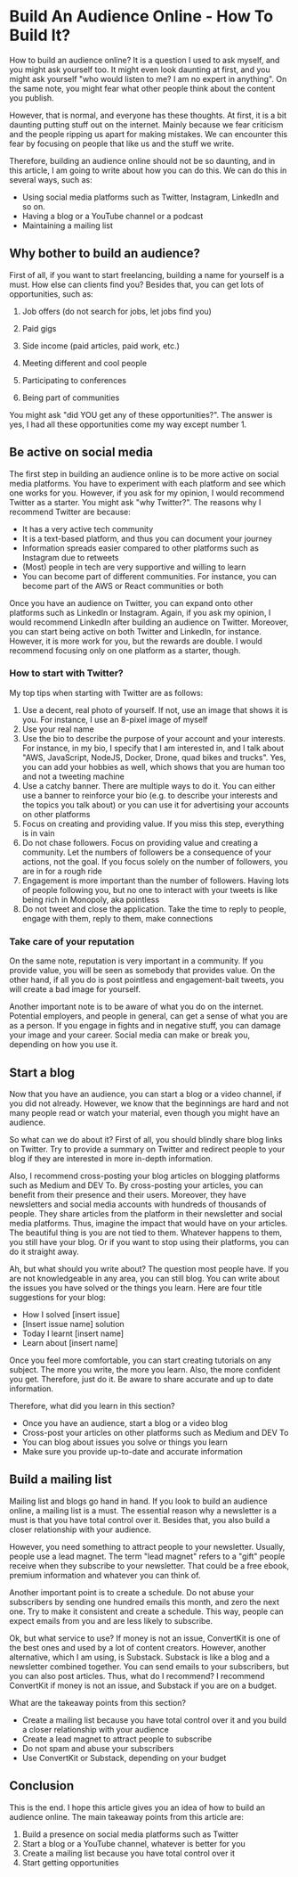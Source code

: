 # Build An Audience Online - How To Build It?

How to build an audience online? It is a question I used to ask myself, and you might ask yourself too. It might even look daunting at first, and you might ask yourself "who would listen to me? I am no expert in anything". On the same note, you might fear what other people think about the content you publish.

However, that is normal, and everyone has these thoughts. At first, it is a bit daunting putting stuff out on the internet. Mainly because we fear criticism and the people ripping us apart for making mistakes. We can encounter this fear by focusing on people that like us and the stuff we write.

Therefore, building an audience online should not be so daunting, and in this article, I am going to write about how you can do this. We can do this in several ways, such as:

* Using social media platforms such as Twitter, Instagram, LinkedIn and so on.
* Having a blog or a YouTube channel or a podcast
* Maintaining a mailing list

## Why bother to build an audience? 

First of all, if you want to start freelancing, building a name for yourself is a must. How else can clients find you? Besides that, you can get lots of opportunities, such as: 

1. Job offers (do not search for jobs, let jobs find you)

2. Paid gigs

3. Side income (paid articles, paid work, etc.)

4. Meeting different and cool people

5. Participating to conferences

6. Being part of communities

You might ask "did YOU get any of these opportunities?". The answer is yes, I had all these opportunities come my way except number 1.

## Be active on social media

The first step in building an audience online is to be more active on social media platforms. You have to experiment with each platform and see which one works for you. However, if you ask for my opinion, I would recommend Twitter as a starter. You might ask "why Twitter?". The reasons why I recommend Twitter are because:

* It has a very active tech community
* It is a text-based platform, and thus you can document your journey
* Information spreads easier compared to other platforms such as Instagram due to retweets
* (Most) people in tech are very supportive and willing to learn
* You can become part of different communities. For instance, you can become part of the AWS or React communities or both

Once you have an audience on Twitter, you can expand onto other platforms such as LinkedIn or Instagram. Again, if you ask my opinion, I would recommend LinkedIn after building an audience on Twitter. Moreover, you can start being active on both Twitter and LinkedIn, for instance. However, it is more work for you, but the rewards are double. I would recommend focusing only on one platform as a starter, though.

### How to start with Twitter?

My top tips when starting with Twitter are as follows: 

1. Use a decent, real photo of yourself. If not, use an image that shows it is you. For instance, I use an 8-pixel image of myself
2. Use your real name
3. Use the bio to describe the purpose of your account and your interests. For instance, in my bio, I specify that I am interested in, and I talk about "AWS, JavaScript, NodeJS, Docker, Drone, quad bikes and trucks". Yes, you can add your hobbies as well, which shows that you are human too and not a tweeting machine
4. Use a catchy banner. There are multiple ways to do it. You can either use a banner to reinforce your bio (e.g. to describe your interests and the topics you talk about) or you can use it for advertising your accounts on other platforms
5. Focus on creating and providing value. If you miss this step, everything is in vain
6. Do not chase followers. Focus on providing value and creating a community. Let the numbers of followers be a consequence of your actions, not the goal. If you focus solely on the number of followers, you are in for a rough ride
7. Engagement is more important than the number of followers. Having lots of people following you, but no one to interact with your tweets is like being rich in Monopoly, aka pointless
8. Do not tweet and close the application. Take the time to reply to people, engage with them, reply to them, make connections 

### Take care of your reputation

On the same note, reputation is very important in a community. If you provide value, you will be seen as somebody that provides value. On the other hand, if all you do is post pointless and engagement-bait tweets, you will create a bad image for yourself. 

Another important note is to be aware of what you do on the internet. Potential employers, and people in general, can get a sense of what you are as a person. If you engage in fights and in negative stuff, you can damage your image and your career. Social media can make or break you, depending on how you use it.

## Start a blog

Now that you have an audience, you can start a blog or a video channel, if you did not already. However, we know that the beginnings are hard and not many people read or watch your material, even though you might have an audience. 

So what can we do about it? First of all, you should blindly share blog links on Twitter. Try to provide a summary on Twitter and redirect people to your blog if they are interested in more in-depth information. 

Also, I recommend cross-posting your blog articles on blogging platforms such as Medium and DEV To. By cross-posting your articles, you can benefit from their presence and their users. Moreover, they have newsletters and social media accounts with hundreds of thousands of people. They share articles from the platform in their newsletter and social media platforms. Thus, imagine the impact that would have on your articles.  The beautiful thing is you are not tied to them. Whatever happens to them, you still have your blog. Or if you want to stop using their platforms, you can do it straight away. 

Ah, but what should you write about? The question most people have. If you are not knowledgeable in any area, you can still blog. You can write about the issues you have solved or the things you learn. Here are four title suggestions for your blog:

* How I solved [insert issue]
* [Insert issue name] solution
* Today I learnt [insert name]
* Learn about [insert name]

Once you feel more comfortable, you can start creating tutorials on any subject. The more you write, the more you learn. Also, the more confident you get. Therefore, just do it. Be aware to share accurate and up to date information. 

Therefore, what did you learn in this section?

* Once you have an audience, start a blog or a video blog
* Cross-post your articles on other platforms such as Medium and DEV To
* You can blog about issues you solve or things you learn
* Make sure you provide up-to-date and accurate information

## Build a mailing list

Mailing list and blogs go hand in hand. If you look to build an audience online, a mailing list is a must. The essential reason why a newsletter is a must is that you have total control over it. Besides that, you also build a closer relationship with your audience.

However, you need something to attract people to your newsletter. Usually, people use a lead magnet. The term "lead magnet" refers to a "gift" people receive when they subscribe to your newsletter. That could be a free ebook, premium information and whatever you can think of.  

Another important point is to create a schedule. Do not abuse your subscribers by sending one hundred emails this month, and zero the next one. Try to make it consistent and create a schedule. This way, people can expect emails from you and are less likely to subscribe.

Ok, but what service to use? If money is not an issue, ConvertKit is one of the best ones and used by a lot of content creators. However, another alternative, which I am using, is Substack. Substack is like a blog and a newsletter combined together. You can send emails to your subscribers, but you can also post articles. Thus, what do I recommend? I recommend ConvertKit if money is not an issue, and Substack if you are on a budget.

What are the takeaway points from this section?

* Create a mailing list because you have total control over it and you build a closer relationship with your audience
* Create a lead magnet to attract people to subscribe
* Do not spam and abuse your subscribers
* Use ConvertKit or Substack, depending on your budget

## Conclusion

This is the end. I hope this article gives you an idea of how to build an audience online. The main takeaway points from this article are:

1. Build a presence on social media platforms such as Twitter
2. Start a blog or a YouTube channel, whatever is better for you
3. Create a mailing list because you have total control over it
4. Start getting opportunities